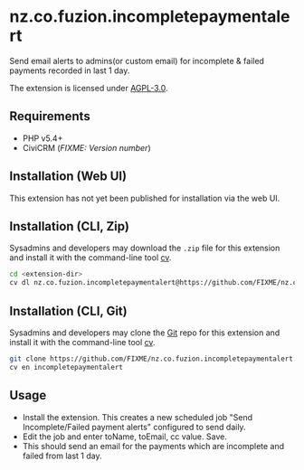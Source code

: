 # nz.co.fuzion.incompletepaymentalert

Send email alerts to admins(or custom email) for incomplete & failed payments recorded in last 1 day.

The extension is licensed under [AGPL-3.0](LICENSE.txt).

## Requirements

* PHP v5.4+
* CiviCRM (*FIXME: Version number*)

## Installation (Web UI)

This extension has not yet been published for installation via the web UI.

## Installation (CLI, Zip)

Sysadmins and developers may download the `.zip` file for this extension and
install it with the command-line tool [cv](https://github.com/civicrm/cv).

```bash
cd <extension-dir>
cv dl nz.co.fuzion.incompletepaymentalert@https://github.com/FIXME/nz.co.fuzion.incompletepaymentalert/archive/master.zip
```

## Installation (CLI, Git)

Sysadmins and developers may clone the [Git](https://en.wikipedia.org/wiki/Git) repo for this extension and
install it with the command-line tool [cv](https://github.com/civicrm/cv).

```bash
git clone https://github.com/FIXME/nz.co.fuzion.incompletepaymentalert.git
cv en incompletepaymentalert
```

## Usage

- Install the extension. This creates a new scheduled job "Send Incomplete/Failed payment alerts" configured to send daily.
- Edit the job and enter toName, toEmail, cc value. Save.
- This should send an email for the payments which are incomplete and failed from last 1 day.
